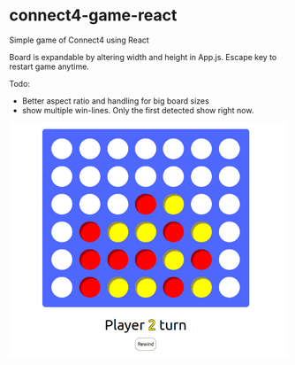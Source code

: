 # connect4-game-react
Simple game of Connect4 using React

Board is expandable by altering width and height in App.js.
Escape key to restart game anytime.

Todo:
* Better aspect ratio and handling for big board sizes
* show multiple win-lines. Only the first detected show right now.

![Alt text](connect4-screenshot.png?raw=true "Title")
